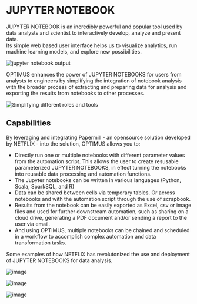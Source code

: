 # JUPYTER NOTEBOOK
JUPYTER NOTEBOOK is an incredibly powerful and popular tool used by data analysts and scientist to interactively develop, analyze and present data.  
Its simple web based user interface helps us to visualize analytics, run machine learning models, and explore new possibilities.

![jupyter notebook output](https://user-images.githubusercontent.com/115925194/210252820-21ec1123-b7f2-4e40-9189-6c574a29ab13.png)

OPTIMUS enhances the power of JUPYTER NOTEBOOKS for users from analysts to engineers by simplifying the integration of notebook analysis with the broader process of extracting and preparing data for analysis and exporting the results from notebooks to other processes.

![Simplifying different roles and tools](https://user-images.githubusercontent.com/115925194/210252907-a826fae2-7671-43a2-ac48-3c894086e432.png)


## Capabilities
By leveraging and integrating Papermill - an opensource solution developed by NETFLIX - into the solution, OPTIMUS allows you to:
- Directly run one or multiple notebooks with different parameter values from the automation script.  This allows the user to create resusable parameterized JUPYTER NOTEBOOKS, in effect turning the notebooks into reusable data processing and automation functions.
- The Jupyter notebooks can be written in various languages (Python, Scala, SparkSQL, and R)
- Data can be shared between cells via temporary tables.  Or across notebooks and with the automation script through the use of scrapbook.
- Results from the notebook can be easily exported as Excel, csv or image files and used for further downstream automation, such as sharing on a cloud drive, generating a PDF document and/or sending a report to the user via email.
- And using OPTIMUS, multiple notebooks can be chained and scheduled in a workflow to accomplish complex automation and data transformation tasks.

Some examples of how NETFLIX has revolutonized the use and deployment of JUPYTER NOTEBOOKS for data analysis.


![image](https://user-images.githubusercontent.com/115925194/210252972-e67222ef-faaf-4160-acb3-f5d48b2bf4aa.png)


![image](https://user-images.githubusercontent.com/115925194/210252959-91eb22dc-9add-4fa4-a4ee-9b3057e9b68a.png)


![image](https://user-images.githubusercontent.com/115925194/210252919-7cf97006-401a-44a0-aece-1de983972a23.png)
